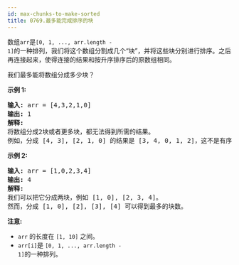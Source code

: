```yaml
---
id: max-chunks-to-make-sorted
title: 0769.最多能完成排序的块
---
```

数组<code>arr</code>是<code>[0, 1, ..., arr.length - 1]</code>的一种排列，我们将这个数组分割成几个“块”，并将这些块分别进行排序。之后再连接起来，使得连接的结果和按升序排序后的原数组相同。

我们最多能将数组分成多少块？

**示例 1:**


<pre><strong>输入:</strong> arr = [4,3,2,1,0]<br/><strong>输出:</strong> 1<br/><strong>解释:</strong><br/>将数组分成2块或者更多块，都无法得到所需的结果。<br/>例如，分成 [4, 3], [2, 1, 0] 的结果是 [3, 4, 0, 1, 2]，这不是有序的数组。<br/></pre>

**示例 2:**


<pre><strong>输入:</strong> arr = [1,0,2,3,4]<br/><strong>输出:</strong> 4<br/><strong>解释:</strong><br/>我们可以把它分成两块，例如 [1, 0], [2, 3, 4]。<br/>然而，分成 [1, 0], [2], [3], [4] 可以得到最多的块数。<br/></pre>

**注意:**


- <code>arr</code> 的长度在 <code>[1, 10]</code> 之间。
- <code>arr[i]</code>是 <code>[0, 1, ..., arr.length - 1]</code>的一种排列。
